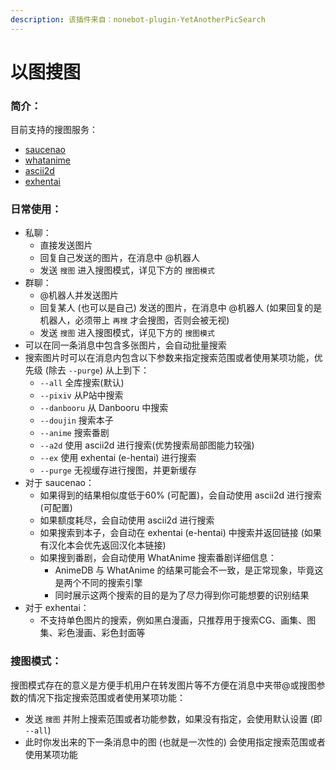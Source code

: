 ```yaml
---
description: 该插件来自：nonebot-plugin-YetAnotherPicSearch
---
```


# 以图搜图

### 简介：

目前支持的搜图服务：

* [saucenao](https://saucenao.com/)
* [whatanime](https://trace.moe/)
* [ascii2d](https://ascii2d.net/)
* [exhentai](https://exhentai.org/)

### 日常使用：

* 私聊：
  * 直接发送图片
  * 回复自己发送的图片，在消息中 @机器人
  * 发送 `搜图` 进入搜图模式，详见下方的 `搜图模式`
* 群聊：
  * @机器人并发送图片
  * 回复某人 (也可以是自己) 发送的图片，在消息中 @机器人 (如果回复的是机器人，必须带上 `再搜` 才会搜图，否则会被无视)
  * 发送 `搜图` 进入搜图模式，详见下方的 `搜图模式`
* 可以在同一条消息中包含多张图片，会自动批量搜索
* 搜索图片时可以在消息内包含以下参数来指定搜索范围或者使用某项功能，优先级 (除去 `--purge`) 从上到下：
  * `--all` 全库搜索(默认)
  * `--pixiv` 从P站中搜索
  * `--danbooru` 从 Danbooru 中搜索
  * `--doujin` 搜索本子
  * `--anime` 搜索番剧
  * `--a2d` 使用 ascii2d 进行搜索(优势搜索局部图能力较强)
  * `--ex` 使用 exhentai (e-hentai) 进行搜索
  * `--purge` 无视缓存进行搜图，并更新缓存
* 对于 saucenao：
  * 如果得到的结果相似度低于60% (可配置)，会自动使用 ascii2d 进行搜索 (可配置)
  * 如果额度耗尽，会自动使用 ascii2d 进行搜索
  * 如果搜索到本子，会自动在 exhentai (e-hentai) 中搜索并返回链接 (如果有汉化本会优先返回汉化本链接)
  * 如果搜到番剧，会自动使用 WhatAnime 搜索番剧详细信息：
    * AnimeDB 与 WhatAnime 的结果可能会不一致，是正常现象，毕竟这是两个不同的搜索引擎
    * 同时展示这两个搜索的目的是为了尽力得到你可能想要的识别结果
* 对于 exhentai：
  * 不支持单色图片的搜索，例如黑白漫画，只推荐用于搜索CG、画集、图集、彩色漫画、彩色封面等

### 搜图模式：

搜图模式存在的意义是方便手机用户在转发图片等不方便在消息中夹带@或搜图参数的情况下指定搜索范围或者使用某项功能：

* 发送 `搜图` 并附上搜索范围或者功能参数，如果没有指定，会使用默认设置 (即 `--all`)
* 此时你发出来的下一条消息中的图 (也就是一次性的) 会使用指定搜索范围或者使用某项功能

